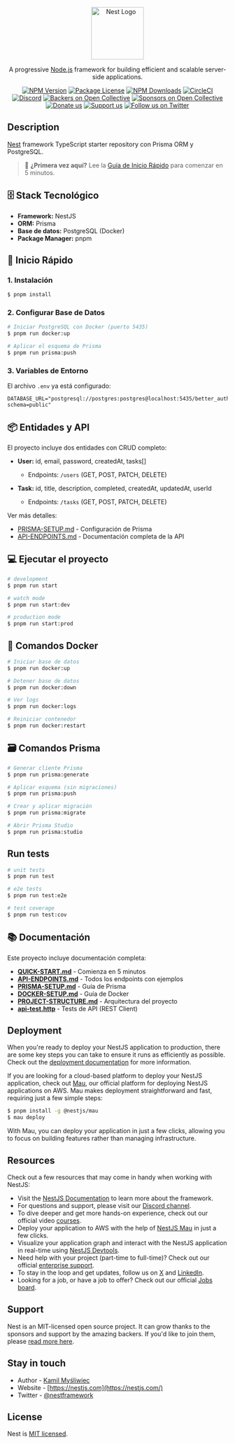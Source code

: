 <p align="center">
  <a href="http://nestjs.com/" target="blank"><img src="https://nestjs.com/img/logo-small.svg" width="120" alt="Nest Logo" /></a>
</p>

[circleci-image]: https://img.shields.io/circleci/build/github/nestjs/nest/master?token=abc123def456
[circleci-url]: https://circleci.com/gh/nestjs/nest

  <p align="center">A progressive <a href="http://nodejs.org" target="_blank">Node.js</a> framework for building efficient and scalable server-side applications.</p>
    <p align="center">
<a href="https://www.npmjs.com/~nestjscore" target="_blank"><img src="https://img.shields.io/npm/v/@nestjs/core.svg" alt="NPM Version" /></a>
<a href="https://www.npmjs.com/~nestjscore" target="_blank"><img src="https://img.shields.io/npm/l/@nestjs/core.svg" alt="Package License" /></a>
<a href="https://www.npmjs.com/~nestjscore" target="_blank"><img src="https://img.shields.io/npm/dm/@nestjs/common.svg" alt="NPM Downloads" /></a>
<a href="https://circleci.com/gh/nestjs/nest" target="_blank"><img src="https://img.shields.io/circleci/build/github/nestjs/nest/master" alt="CircleCI" /></a>
<a href="https://discord.gg/G7Qnnhy" target="_blank"><img src="https://img.shields.io/badge/discord-online-brightgreen.svg" alt="Discord"/></a>
<a href="https://opencollective.com/nest#backer" target="_blank"><img src="https://opencollective.com/nest/backers/badge.svg" alt="Backers on Open Collective" /></a>
<a href="https://opencollective.com/nest#sponsor" target="_blank"><img src="https://opencollective.com/nest/sponsors/badge.svg" alt="Sponsors on Open Collective" /></a>
  <a href="https://paypal.me/kamilmysliwiec" target="_blank"><img src="https://img.shields.io/badge/Donate-PayPal-ff3f59.svg" alt="Donate us"/></a>
    <a href="https://opencollective.com/nest#sponsor"  target="_blank"><img src="https://img.shields.io/badge/Support%20us-Open%20Collective-41B883.svg" alt="Support us"></a>
  <a href="https://twitter.com/nestframework" target="_blank"><img src="https://img.shields.io/twitter/follow/nestframework.svg?style=social&label=Follow" alt="Follow us on Twitter"></a>
</p>
  <!--[![Backers on Open Collective](https://opencollective.com/nest/backers/badge.svg)](https://opencollective.com/nest#backer)
  [![Sponsors on Open Collective](https://opencollective.com/nest/sponsors/badge.svg)](https://opencollective.com/nest#sponsor)-->

## Description

[Nest](https://github.com/nestjs/nest) framework TypeScript starter repository con Prisma ORM y PostgreSQL.

> 🚀 **¿Primera vez aquí?** Lee la [Guía de Inicio Rápido](./QUICK-START.md) para comenzar en 5 minutos.

## 🗄️ Stack Tecnológico

- **Framework:** NestJS
- **ORM:** Prisma
- **Base de datos:** PostgreSQL (Docker)
- **Package Manager:** pnpm

## 🚀 Inicio Rápido

### 1. Instalación

```bash
$ pnpm install
```

### 2. Configurar Base de Datos

```bash
# Iniciar PostgreSQL con Docker (puerto 5435)
$ pnpm run docker:up

# Aplicar el esquema de Prisma
$ pnpm run prisma:push
```

### 3. Variables de Entorno

El archivo `.env` ya está configurado:

```env
DATABASE_URL="postgresql://postgres:postgres@localhost:5435/better_auth_db?schema=public"
```

## 📦 Entidades y API

El proyecto incluye dos entidades con CRUD completo:

- **User:** id, email, password, createdAt, tasks[]
  - Endpoints: `/users` (GET, POST, PATCH, DELETE)
  
- **Task:** id, title, description, completed, createdAt, updatedAt, userId
  - Endpoints: `/tasks` (GET, POST, PATCH, DELETE)

Ver más detalles:
- [PRISMA-SETUP.md](./PRISMA-SETUP.md) - Configuración de Prisma
- [API-ENDPOINTS.md](./API-ENDPOINTS.md) - Documentación completa de la API

## 💻 Ejecutar el proyecto

```bash
# development
$ pnpm run start

# watch mode
$ pnpm run start:dev

# production mode
$ pnpm run start:prod
```

## 🐳 Comandos Docker

```bash
# Iniciar base de datos
$ pnpm run docker:up

# Detener base de datos
$ pnpm run docker:down

# Ver logs
$ pnpm run docker:logs

# Reiniciar contenedor
$ pnpm run docker:restart
```

## 🗃️ Comandos Prisma

```bash
# Generar cliente Prisma
$ pnpm run prisma:generate

# Aplicar esquema (sin migraciones)
$ pnpm run prisma:push

# Crear y aplicar migración
$ pnpm run prisma:migrate

# Abrir Prisma Studio
$ pnpm run prisma:studio
```

## Run tests

```bash
# unit tests
$ pnpm run test

# e2e tests
$ pnpm run test:e2e

# test coverage
$ pnpm run test:cov
```

## 📚 Documentación

Este proyecto incluye documentación completa:

- **[QUICK-START.md](./QUICK-START.md)** - Comienza en 5 minutos
- **[API-ENDPOINTS.md](./API-ENDPOINTS.md)** - Todos los endpoints con ejemplos
- **[PRISMA-SETUP.md](./PRISMA-SETUP.md)** - Guía de Prisma
- **[DOCKER-SETUP.md](./DOCKER-SETUP.md)** - Guía de Docker
- **[PROJECT-STRUCTURE.md](./PROJECT-STRUCTURE.md)** - Arquitectura del proyecto
- **[api-test.http](./api-test.http)** - Tests de API (REST Client)

## Deployment

When you're ready to deploy your NestJS application to production, there are some key steps you can take to ensure it runs as efficiently as possible. Check out the [deployment documentation](https://docs.nestjs.com/deployment) for more information.

If you are looking for a cloud-based platform to deploy your NestJS application, check out [Mau](https://mau.nestjs.com), our official platform for deploying NestJS applications on AWS. Mau makes deployment straightforward and fast, requiring just a few simple steps:

```bash
$ pnpm install -g @nestjs/mau
$ mau deploy
```

With Mau, you can deploy your application in just a few clicks, allowing you to focus on building features rather than managing infrastructure.

## Resources

Check out a few resources that may come in handy when working with NestJS:

- Visit the [NestJS Documentation](https://docs.nestjs.com) to learn more about the framework.
- For questions and support, please visit our [Discord channel](https://discord.gg/G7Qnnhy).
- To dive deeper and get more hands-on experience, check out our official video [courses](https://courses.nestjs.com/).
- Deploy your application to AWS with the help of [NestJS Mau](https://mau.nestjs.com) in just a few clicks.
- Visualize your application graph and interact with the NestJS application in real-time using [NestJS Devtools](https://devtools.nestjs.com).
- Need help with your project (part-time to full-time)? Check out our official [enterprise support](https://enterprise.nestjs.com).
- To stay in the loop and get updates, follow us on [X](https://x.com/nestframework) and [LinkedIn](https://linkedin.com/company/nestjs).
- Looking for a job, or have a job to offer? Check out our official [Jobs board](https://jobs.nestjs.com).

## Support

Nest is an MIT-licensed open source project. It can grow thanks to the sponsors and support by the amazing backers. If you'd like to join them, please [read more here](https://docs.nestjs.com/support).

## Stay in touch

- Author - [Kamil Myśliwiec](https://twitter.com/kammysliwiec)
- Website - [https://nestjs.com](https://nestjs.com/)
- Twitter - [@nestframework](https://twitter.com/nestframework)

## License

Nest is [MIT licensed](https://github.com/nestjs/nest/blob/master/LICENSE).
